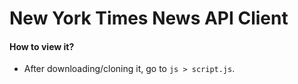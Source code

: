 # New York Times News API Client

#### How to view it?
* After downloading/cloning it, go to `js > script.js`.
